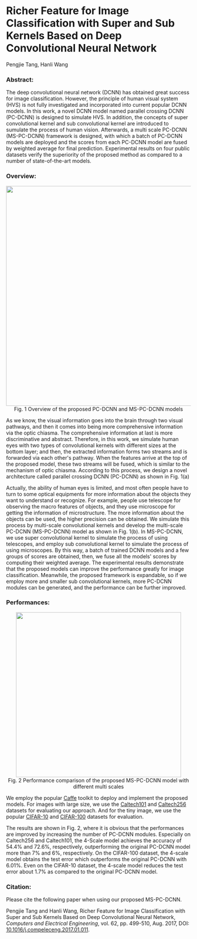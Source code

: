 # Richer Feature for Image Classification with Super and Sub Kernels Based on Deep Convolutional Neural Network

Pengjie Tang, Hanli Wang

### Abstract:

The deep convolutional neural network (DCNN) has obtained great success for image classification. However, the principle of human visual system (HVS) is not fully investigated and incorporated into current popular DCNN models. In this work, a novel DCNN model named parallel crossing DCNN (PC-DCNN) is designed to simulate HVS. In addition, the concepts of super convolutional kernel and sub convolutional kernel are introduced to sumulate the process of human vision. Afterwards, a multi scale PC-DCNN (MS-PC-DCNN) framework is designed, with which a batch of PC-DCNN models are deployed and the scores from each PC-DCNN model are fused by weighted average for final prediction. Experimental results on four public datasets verify the superiority of the proposed method as compared to a number of state-of-the-art models.

### Overview:

<p align="center">
<image src="source/Fig1.jpeg" width="600">
<br/><font>Fig. 1 Overview of the proposed PC-DCNN and MS-PC-DCNN models</font>
</p>


As we know, the visual information goes into the brain through two visual pathways, and then it comes into being more comprehensive information via the optic chiasma. The comprehensive information at last is more discriminative and abstract. Therefore, in this work, we simulate human eyes with two types of convolutional kernels with different sizes at the bottom layer; and then, the extracted information forms two streams and is forwarded via each other's pathway. When the features arrive at the top of the proposed model, these two streams will be fused, which is similar to the mechanism of optic chiasma. According to this process, we design a novel architecture called parallel crossing DCNN (PC-DCNN) as shown in Fig. 1(a)

Actually, the ability of human eyes is limited, and most often people have to turn to some optical equipments for more information about the objects they want to understand or recognize. For example, people use telescope for observing the macro features of objects, and they use microscope for getting the information of microstructure. The more information about the objects can be used, the higher precision can be obtained. We simulate this process by multi-scale convolutional kernels and develop the multi-scale PC-DCNN (MS-PC-DCNN) model as shown in Fig. 1(b). In MS-PC-DCNN, we use super convolutional kernel to simulate the process of using telescopes, and employ sub convolutional kernel to simulate the process of using microscopes. By this way, a batch of trained DCNN models and a few groups of scores are obtained, then, we fuse all the models' scores by computing their weighted average. The experimental results demonstrate that the proposed models can improve the performance greatly for image classification. Meanwhile, the proposed framework is expandable, so if we employ more and smaller sub convolutional kernels, more PC-DCNN modules can be generated, and the performance can be further improved.

### Performances:

<p align="center">
<image src="source/Fig2.jpeg" width="450">
<br/><font>Fig. 2 Performance comparison of the proposed MS-PC-DCNN model with different multi scales</font>
</p>

We employ the popular [Caffe](https://github.com/BVLC/caffe/) toolkit to deploy and implement the proposed models. For images with large size, we use the [Caltech101](http://www.vision.caltech.edu/Image_Datasets/Caltech101/) and [Caltech256](http://www.vision.caltech.edu/Image_Datasets/Caltech256/) datasets for evaluating our approach. And for the tiny image, we use the popular [CIFAR-10](http://www.cs.toronto.edu/~kriz/cifar.html) and [CIFAR-100](http://www.cs.toronto.edu/~kriz/cifar.html) datasets for evaluation.

The results are shown in Fig. 2, where it is obvious that the performances are improved by increasing the number of PC-DCNN modules. Especially on Caltech256 and Caltech101, the 4-Scale model achieves the accuracy of 54.4% and 72.6%, respectively, outperforming the original PC-DCNN model more than 7% and 6%, respectively. On the CIFAR-100 dataset, the 4-scale model obtains the test error which outperforms the original PC-DCNN with 6.01%. Even on the CIFAR-10 dataset, the 4-scale model reduces the test error about 1.7% as compared to the original PC-DCNN model.

### Citation:

Please cite the following paper when using our proposed MS-PC-DCNN.

Pengjie Tang and Hanli Wang, Richer Feature for Image Classification with Super and Sub Kernels Based on Deep Convolutional Neural Network, *Computers and Electrical Engineering*, vol. 62, pp. 499-510, Aug. 2017, DOI: [10.1016/j.compeleceng.2017.01.011](http://dx.doi.org/10.1016/j.compeleceng.2017.01.011).

